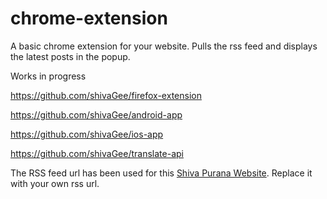chrome-extension
================

A basic chrome extension for your website. Pulls the rss feed and displays the latest posts in the popup.

Works in progress

https://github.com/shivaGee/firefox-extension

https://github.com/shivaGee/android-app

https://github.com/shivaGee/ios-app

https://github.com/shivaGee/translate-api

The RSS feed url has been used for this <a href="http://shivapurana.blog.com/2014/03/18/english-hindisanskrit-pdf-download/">Shiva Purana Website</a>. Replace it with your own rss url.

